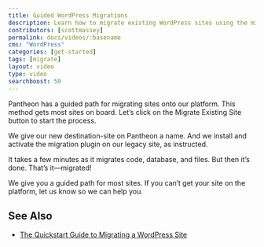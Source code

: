 ```yaml
---
title: Guided WordPress Migrations
description: Learn how to migrate existing WordPress sites using the migration plugin.
contributors: [scottmassey]
permalink: docs/videos/:basename
cms: "WordPress"
categories: [get-started]
tags: [migrate]
layout: video
type: video
searchboost: 50
---
```


<Youtube src="ksg1XkH1da8" title="Migrate to Pantheon" />

Pantheon has a guided path for migrating sites onto our platform. This method gets most sites on board. Let’s click on the Migrate Existing Site button to start the process.

We give our new destination-site on Pantheon a name. And we install and activate the migration plugin on our legacy site, as instructed.

It takes a few minutes as it migrates code, database, and files. But then it’s done. That’s it—migrated!

We give you a guided path for most sites. If you can’t get your site on the platform, let us know so we can help you.

## See Also

- [The Quickstart Guide to Migrating a WordPress Site](https://pantheon.io/resources/quickstart-guide-migrating-wordpress-site)

